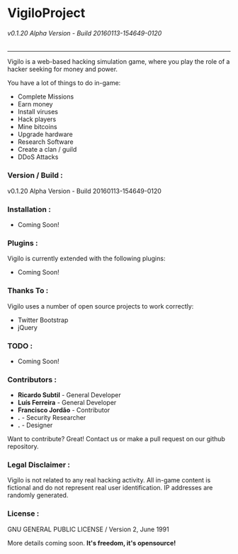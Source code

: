 # VigiloProject
###### v0.1.20 Alpha Version - Build 20160113-154649-0120
------------------------------------------

Vigilo is a web-based hacking simulation game, where you play the role of a hacker seeking for money and power. 

You have a lot of things to do in-game:
  - Complete Missions
  - Earn money
  - Install viruses
  - Hack players
  - Mine bitcoins
  - Upgrade hardware
  - Research Software
  - Create a clan / guild
  - DDoS Attacks

### Version / Build :
v0.1.20 Alpha Version - Build 20160113-154649-0120

### Installation :

 - Coming Soon!

### Plugins :

Vigilo is currently extended with the following plugins:
* Coming Soon!

### Thanks To :
Vigilo uses a number of open source projects to work correctly:

* Twitter Bootstrap
* jQuery

### TODO :
 - Coming Soon!

### Contributors :
 - **Ricardo Subtil** - General Developer
 - **Luís Ferreira** - General Developer
 - **Francisco Jordão** - Contributor
 - **.** - Security Researcher
 - **.** - Designer

Want to contribute? Great! Contact us or make a pull request on our github repository.

### Legal Disclaimer :
Vigilo is not related to any real hacking activity. All in-game content is fictional and do not represent real user identification. IP addresses are randomly generated.

### License :
GNU GENERAL PUBLIC LICENSE / Version 2, June 1991


More details coming soon. **It's freedom, it's opensource!**

